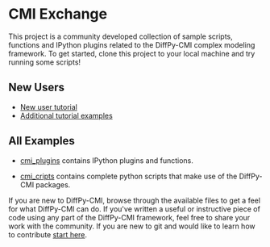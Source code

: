# CMI Exchange

This project is a community developed collection of sample scripts, functions
and IPython plugins related to the DiffPy-CMI complex modeling framework. 
To get started, clone this project to your local machine and try running some scripts!

New Users
---------

* [New user tutorial](./cmi_plugins/)
* [Additional tutorial examples](./cmi_plugins/)

All Examples
------------

* [cmi_plugins](./cmi_plugins/) contains IPython plugins and functions.
 
* [cmi_cripts](./cmi_scripts/) contains complete python scripts that make use of the DiffPy-CMI packages.


If you are new to DiffPy-CMI, browse through the available files to get a feel for
what DiffPy-CMI can do.  If you've written a useful or instructive piece of code using any
part of the DiffPy-CMI framework, feel free to share your work with the community. 
If you are new to git and would like to learn how to contribute 
[start here](https://help.github.com/articles/fork-a-repo).

